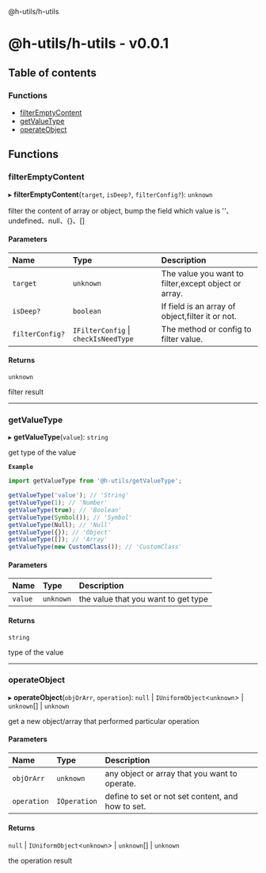 
<a name="readmemd"></a>

@h-utils/h-utils

# @h-utils/h-utils - v0.0.1

## Table of contents

### Functions

- [filterEmptyContent](#filteremptycontent)
- [getValueType](#getvaluetype)
- [operateObject](#operateobject)

## Functions

### filterEmptyContent

▸ **filterEmptyContent**(`target`, `isDeep?`, `filterConfig?`): `unknown`

filter the content of array or object, bump the field which value is ''、undefined、null、{}、[]

#### Parameters

| Name | Type | Description |
| :------ | :------ | :------ |
| `target` | `unknown` | The value you want to filter,except object or array. |
| `isDeep?` | `boolean` | If field is an array of object,filter it or not. |
| `filterConfig?` | `IFilterConfig` \| `checkIsNeedType` | The method or config to filter value. |

#### Returns

`unknown`

filter result

___

### getValueType

▸ **getValueType**(`value`): `string`

get type of the value

**`Example`**

```ts
import getValueType from '@h-utils/getValueType';

getValueType('value'); // 'String'
getValueType(1); // 'Number'
getValueType(true); // 'Boolean'
getValueType(Symbol()); // 'Symbol'
getValueType(Null); // 'Null'
getValueType({}); // 'Object'
getValueType([]); // 'Array'
getValueType(new CustomClass()); // 'CustomClass'
```

#### Parameters

| Name | Type | Description |
| :------ | :------ | :------ |
| `value` | `unknown` | the value that you want to get type |

#### Returns

`string`

type of the value

___

### operateObject

▸ **operateObject**(`objOrArr`, `operation`): ``null`` \| `IUniformObject`<`unknown`\> \| `unknown`[] \| `unknown`

get a new object/array that performed particular operation

#### Parameters

| Name | Type | Description |
| :------ | :------ | :------ |
| `objOrArr` | `unknown` | any object or array that you want to operate. |
| `operation` | `IOperation` | define to set or not set content, and how to set. |

#### Returns

``null`` \| `IUniformObject`<`unknown`\> \| `unknown`[] \| `unknown`

the operation result

